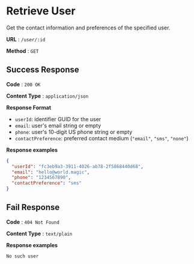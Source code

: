 # Retrieve User

Get the contact information and preferences of the specified user.

**URL** : `/user/:id`

**Method** : `GET`

## Success Response

**Code** : `200 OK`

**Content Type** : `application/json`

**Response Format**

* `userId`: identifier GUID for the user
* `email`: user's email string or empty
* `phone`: user's 10-digit US phone string or empty
* `contactPreference`: preferred contact medium (`"email"`, `"sms"`, `"none"`)

**Response examples**

```json
{
  "userId": "fc3eb9a3-3911-4026-ab78-2f5868440d68",
  "email": "hello@world.magic",
  "phone": "1234567890",
  "contactPreference": "sms"
}
```

## Fail Response

**Code** : `404 Not Found`

**Content Type** : `text/plain`

**Response examples**

```
No such user
```